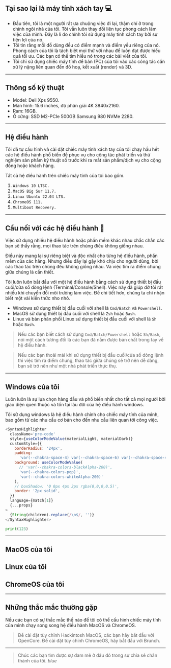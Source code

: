 ## Tại sao lại là máy tính xách tay 💻

- Đầu tiên, tôi là một người rất ưa chuộng việc đi lại, thậm chí ở trong chính ngôi nhà của tôi. Tôi vẫn luôn thay đổi liên tục phong cách làm việc của mình. Đây là lí do chính tôi sử dụng máy tính xách tay bởi sự tiện lợi của nó.
- Tôi tin rằng mỗi đồ dùng đều có điểm mạnh và điểm yếu riêng của nó. Phong cách của tôi là tách biệt mọi thứ với nhau để luôn đạt được hiểu quả tối ưu. Các bạn có thể tìm hiểu nó trong các bài viết của tôi.
- Tôi chỉ sử dụng chiếc máy tính để bàn (PC) của tôi vào các công tác cần xử lý nặng liên quan đến đồ hoạ, kết xuất (render) và 3D.

---

## Thông số kỹ thuật

- Model: Dell Xps 9550.
- Màn hình: 15.6 inches, độ phân giải 4K 3840x2160.
- Ram: 16GB.
- Ổ cứng: SSD M2-PCIe 500GB Samsung 980 NVMe 2280.

---

## Hệ điều hành

Tôi đã tự cấu hình và cài đặt chiếc máy tính xách tay của tôi chạy hầu hết các hệ điều hành phổ biến để phục vụ cho công tác phát triển và thử nghiệm sản phẩm kỹ thuật số trước khi ra mắt sản phẩm/dịch vụ cho cộng đồng hoặc khách hàng.

Tất cả hệ điều hành trên chiếc mây tính của tôi bao gồm.

1. `Windows 10 LTSC.`
1. `MacOS Big Sur 11.7.`
1. `Linux Ubuntu 22.04 LTS.`
1. `ChromeOS 111.`
1. `Multiboot Recovery.`

---

## Cầu nối với các hệ điều hành 🌉

Việc sử dụng nhiều hệ điều hành hoặc phần mềm khác nhau chắc chắn các bạn sẽ thấy rằng, mọi thao tác trên chúng điều không giống nhau.

Điều này mang lại sự riêng biệt và độc nhất cho từng hệ điều hành, phần mềm của các hãng. Nhưng điều đấy lại gậy khó chịu cho người dùng, bởi các thao tác trên chúng đều không giống nhau. Và việc tìm ra điểm chung giữa chúng là cần thiết.

Tôi luôn luôn bắt đầu với một hệ điều hành bằng cách sử dụng thiết bị đầu cuối/cửa sổ dòng lệnh (Terminal/Console/Shell). Việc này đã giúp đỡ tôi rất nhiều khi chuyển đổi môi trường làm việc. Để chi tiết hơn, chúng ta chỉ nhận biết một vài kiến thức nho nhỏ.

- Windows sử dụng thiết bị đầu cuối với shell là `Cmd/Batch` và `Powershell`.
- MacOS sử dụng thiết bị đầu cuối với shell là `Zsh` hoặc `Bash`.
- Linux và bản phân phối Linux sử dụng thiết bị đầu cuối với shell là `Sh` hoặc `Bash`.

> Nếu các bạn biết cách sử dụng `Cmd/Batch/Powershell` hoặc `Sh/Bash`, nói một cách tương đối là các bạn đã nắm được bản chất trong tay về hệ điều hành.

> Nếu các bạn thoải mái khi sử dụng thiết bị đầu cuối/cửa sổ dòng lệnh thì việc tìm ra điểm chung, thao tác giữa chúng sẽ trở nên dễ dàng, bạn sẽ trở nên như một nhà phát triển thực thụ.

---

## Windows của tôi

Luôn luôn là sự lựa chọn hàng đầu và phổ biến nhất cho tất cả mọi người bởi giao diện quen thuộc và tồn tại lâu đời của hệ điều hành windows.

Tôi sử dụng windows là hệ điều hành chính cho chiếc máy tính của mình, bao gồm từ các nhu cầu cơ bản cho đến nhu cầu liên quan tới công việc.

```js
<SyntaxHighlighter
  className='pre-code'
  style={useColorModeValue(materialLight, materialDark)}
  customStyle={{
    borderRadius: '24px',
    padding:
      'var(--chakra-space-4) var(--chakra-space-6) var(--chakra-space-4) var(--chakra-space-6)',
    background: useColorModeValue(
      // 'var(--chakra-colors-blackAlpha-200)',
      'var(--chakra-colors-pop)',
      'var(--chakra-colors-whiteAlpha-200)'
    ),
    // boxShadow: '0 0px 4px 2px rgba(0,0,0,0.5)',
    border: '2px solid',
  }}
  language={match[1]}
  {...props}
>
  {String(children).replace(/\n$/, '')}
</SyntaxHighlighter>
```

```py
print(123)
```

---

## MacOS của tôi

## Linux của tôi

## ChromeOS của tôi

---

## Những thắc mắc thường gặp

Nếu các bạn có sự thắc mắc thế nào để tôi có thể cấu hình chiếc máy tính của mình chạy song song hệ điều hành MacOS và ChromeOS.

> Để cài đặt tùy chỉnh Hackintosh MacOS, các bạn hãy bắt đầu với OpenCore.
> Để cài đặt tùy chỉnh ChromeOS, hãy bắt đầu với Brunch.

---

> Chúc các bạn tìm được sự đam mê ở đâu đó trong sự chia sẻ chân thành của tôi. _blue_
